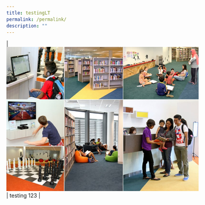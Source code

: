 ```yaml
---
title: testingLT
permalink: /permalink/
description: ""
---
```



| ![](/images/Sport%20Education/History%20of%20Singapore%20Sports/Singapore%20Sports%20Hub%20Library/sport_lib.jpeg) | testing 123 | 



